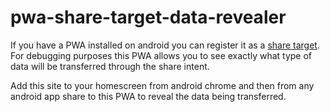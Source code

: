 # pwa-share-target-data-revealer

If you have a PWA installed on android you can register it as a [share target](https://web.dev/web-share-target/). For debugging purposes this PWA allows you to see exactly what type of data will be transferred through the share intent.

Add this site to your homescreen from android chrome and then from any android app share to this PWA to reveal the data being transferred.